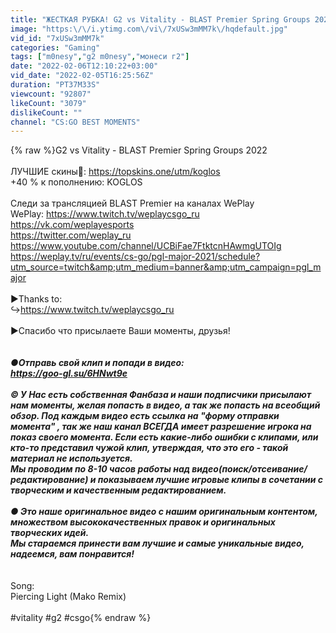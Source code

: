 ```yaml
---
title: "ЖЕСТКАЯ РУБКА! G2 vs Vitality - BLAST Premier Spring Groups 2022 ЛУЧШИЕ МОМЕНТЫ МАТЧА! CS:GO"
image: "https:\/\/i.ytimg.com\/vi\/7xUSw3mMM7k\/hqdefault.jpg"
vid_id: "7xUSw3mMM7k"
categories: "Gaming"
tags: ["m0nesy","g2 m0nesy","монеси г2"]
date: "2022-02-06T12:10:22+03:00"
vid_date: "2022-02-05T16:25:56Z"
duration: "PT37M33S"
viewcount: "92807"
likeCount: "3079"
dislikeCount: ""
channel: "CS:GO BEST MOMENTS"
---
```

{% raw %}G2 vs Vitality - BLAST Premier Spring Groups 2022 <br /><br />ЛУЧШИЕ скины🧡: <a rel="nofollow" target="blank" href="https://topskins.one/utm/koglos">https://topskins.one/utm/koglos</a><br />+40 % к пополнению: KOGLOS<br /><br />Следи за трансляцией BLAST Premier на каналах WePlay<br />WePlay: <a rel="nofollow" target="blank" href="https://www.twitch.tv/weplaycsgo_ru">https://www.twitch.tv/weplaycsgo_ru</a><br /><a rel="nofollow" target="blank" href="https://vk.com/weplayesports">https://vk.com/weplayesports</a><br /><a rel="nofollow" target="blank" href="https://twitter.com/weplay_ru">https://twitter.com/weplay_ru</a><br /><a rel="nofollow" target="blank" href="https://www.youtube.com/channel/UCBiFae7FtktcnHAwmgUTOIg">https://www.youtube.com/channel/UCBiFae7FtktcnHAwmgUTOIg</a><br /><a rel="nofollow" target="blank" href="https://weplay.tv/ru/events/cs-go/pgl-major-2021/schedule?utm_source=twitch&amp;utm_medium=banner&amp;utm_campaign=pgl_major">https://weplay.tv/ru/events/cs-go/pgl-major-2021/schedule?utm_source=twitch&amp;utm_medium=banner&amp;utm_campaign=pgl_major</a><br /><br />►Thanks to:<br />↪️<a rel="nofollow" target="blank" href="https://www.twitch.tv/weplaycsgo_ru">https://www.twitch.tv/weplaycsgo_ru</a><br /><br />►Спасибо что присылаете Ваши моменты, друзья! <br />___________________________________________<br /><br />●Отправь свой клип и попади в видео:<br /><a rel="nofollow" target="blank" href="https://goo-gl.su/6HNwt9e">https://goo-gl.su/6HNwt9e</a><br /><br />© У Нас есть собственная Фанбаза и наши подписчики присылают нам моменты, желая попасть в видео, а так же попасть на всеобщий обзор. Под каждым видео есть ссылка на &quot;форму отправки момента&quot; , так же наш канал ВСЕГДА имеет разрешение игрока на показ своего момента. Если есть какие-либо ошибки с клипами, или кто-то представил чужой клип, утверждая, что это его - такой материал не используется.<br />Мы проводим по 8-10 часов работы над видео(поиск/отсеивание/редактирование) и показываем лучшие игровые клипы в сочетании с творческим и качественным редактированием.<br /><br />● Это наше оригинальное видео с нашим оригинальным контентом, множеством высококачественных правок и оригинальных творческих идей.<br />Мы стараемся принести вам лучшие и самые уникальные видео, надеемся, вам понравится!<br />___________________________________________<br /><br />Song: <br />Piercing Light (Mako Remix)<br /><br />#vitality #g2 #csgo{% endraw %}

